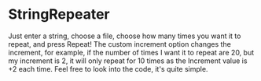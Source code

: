 # StringRepeater
Just enter a string, choose a file,  choose how many times you want it to repeat, and press Repeat! The custom increment option changes the increment, for example, if the number 
of times I want it to repeat are 20, but my increment is 2, it will only repeat for 10 times as the Increment value is +2 each time. Feel free to look into the code,
it's quite simple. 
